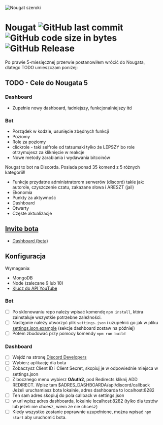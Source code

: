 ![Nougat szeroki](https://i.imgur.com/tFdycx5.jpg)

# Nougat ![GitHub last commit](https://img.shields.io/github/last-commit/pizza61/nougat.svg?style=for-the-badge) ![GitHub code size in bytes](https://img.shields.io/github/languages/code-size/pizza61/nougat.svg?style=for-the-badge) ![GitHub Release](https://img.shields.io/github/release/pizza61/nougat.svg?style=for-the-badge)

Po prawie 5-miesięcznej przerwie postanowiłem wrócić do Nougata, dlatego TODO umieszczam poniżej:
## TODO - Cele do Nougata **5**
### Dashboard
* Zupełnie nowy dashboard, ładniejszy, funkcjonalniejszy itd
### Bot
* Porządek w kodzie, usunięcie zbędnych funkcji
* Poziomy
* Role za poziomy
* clickrole - taki selfrole od tatsumaki tylko że LEPSZY bo role otrzymujesz za kliknięcie w reakcje
* Nowe metody zarabiania i wydawania bitcoinów

Nougat to bot na Discorda. Posiada ponad 35 komend z 5 różnych kategorii!! 

* Funkcje przydatne administratorom serwerów (discord) takie jak: autorole, czyszczenie czatu, zakazane słowa i ARESZT (jail)
* Ekonomia
* Punkty za aktywność
* Dashboard
* Otwarty
* Częste aktualizacje

## [Invite bota](https://discordapp.com/api/oauth2/authorize?client_id=429587398511427584&permissions=469822598&scope=bot)
* [Dashboard (beta)](https://nougat.papryka.pro)

## Konfiguracja
Wymagania:
* MongoDB
* Node (zalecane 9 lub 10)
* [Klucz do API YouTube](https://developers.google.com/youtube/v3/getting-started)

### Bot
- [ ] Po sklonowaniu repo należy wpisać komendę `npm install`, która zainstaluje wszystkie potrzebne zależności.
- [ ] Następnie należy utworzyć plik `settings.json` i uzupełnić go jak w pliku [settings.json.example](https://github.com/pizza61/nougat/blob/master/settings.json.example) (sekcje dashboard zostaw na później)
- [ ] Potem zbudować przy pomocy komendy `npm run build`
### Dashboard
- [ ] Wejdź na stronę [Discord Developers](https://discordapp.com/developers/applications/)
- [ ] Wybierz aplikację dla bota
- [ ] Zobaczysz Client ID i Client Secret, skopiuj je w odpowiednie miejsca w settings.json
- [ ] Z bocznego menu wybierz **OAuth2**, pod Redirects kliknij ADD REDIRECT. Wpisz tam $ADRES_DASHBOARDA/api/discord/callback Jeżeli uruchamiasz bota lokalnie, adres dashboarda to localhost:8282
- [ ] Ten sam adres skopiuj do pola callback w settings.json
- [ ] w url wpisz adres dashboarda, lokalnie localhost:8282 (tylko dla testów lub jeżeli nie chcesz, wiem że nie chcesz)
- [ ] Kiedy wszystko zostanie poprawnie uzupełnione, można wpisać `npm start` aby uruchomić bota.